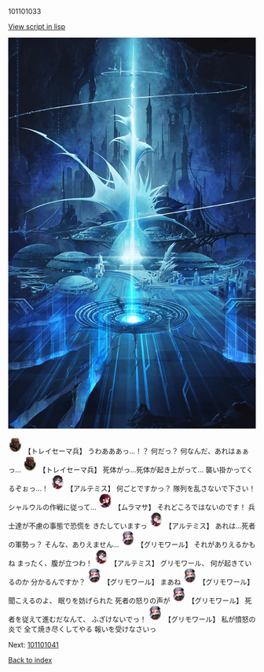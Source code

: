 101101033

[View script in lisp](../scripts/101101033.txt)

![profound.png](../images/backgrounds/profound.png)

<img src="../images/units/3830001.png" alt="3830001.png" height="34"/>
【トレイセーマ兵】
うわあああっ…！？
何だっ？
何なんだ、あれはぁぁっ…

<img src="../images/units/3830001.png" alt="3830001.png" height="34"/>
【トレイセーマ兵】
死体がっ…死体が起き上がって…
襲い掛かってくるぞぉっ…！

<img src="../images/units/3400111.png" alt="3400111.png" height="34"/>
【アルテミス】
何ごとですかっ？
隊列を乱さないで下さい！
シャルウルの作戦に従って…

<img src="../images/units/3102511.png" alt="3102511.png" height="34"/>
【ムラマサ】
それどころではないのです！
兵士達が不慮の事態で恐慌を
きたしていますっ

<img src="../images/units/3400111.png" alt="3400111.png" height="34"/>
【アルテミス】
あれは…死者の軍勢っ？
そんな、ありえません…

<img src="../images/units/3501711.png" alt="3501711.png" height="34"/>
【グリモワール】
それがありえるかもね
まったく、腹が立つわ！

<img src="../images/units/3400111.png" alt="3400111.png" height="34"/>
【アルテミス】
グリモワール、
何が起きているのか
分かるんですか？

<img src="../images/units/3501711.png" alt="3501711.png" height="34"/>
【グリモワール】
まあね

<img src="../images/units/3501711.png" alt="3501711.png" height="34"/>
【グリモワール】
聞こえるのよ、
眠りを妨げられた
死者の怒りの声が

<img src="../images/units/3501711.png" alt="3501711.png" height="34"/>
【グリモワール】
死者を従えて進むだなんて、
ふざけないでっ！

<img src="../images/units/3501711.png" alt="3501711.png" height="34"/>
【グリモワール】
私が憤怒の炎で
全て焼き尽くしてやる
報いを受けなさいっ

Next: [101101041](101101041.md)

[Back to index](index.md)
